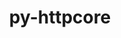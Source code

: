 ---
title: "py-httpcore"
layout: cache
categories: [package, develop]
meta: {"compilers": ["none"], "num_specs": 34, "num_specs_by_stack": {"data-vis-sdk": 9, "e4s": 16, "e4s-neoverse-v2": 9, "root": 34}, "oss": ["ubuntu20.04", "ubuntu22.04"], "platforms": ["linux"], "stacks": ["data-vis-sdk", "e4s", "e4s-neoverse-v2", "root"], "targets": ["neoverse_v2", "x86_64_v3"], "versions": ["1.0.9"]}
spec_details: [{"compiler": "none", "hash": "2bahrbjjajyty6ogortxq6lkpq5sp3tv", "os": "ubuntu22.04", "platform": "linux", "size": "-", "stacks": ["e4s", "root"], "target": "x86_64_v3", "variants": ["build_system=python_pip"], "versions": ["1.0.9"]}, {"compiler": "none", "hash": "32foik35objztl2ledeawz4xfpvzyj2i", "os": "ubuntu22.04", "platform": "linux", "size": "-", "stacks": ["e4s-neoverse-v2", "root"], "target": "neoverse_v2", "variants": ["build_system=python_pip"], "versions": ["1.0.9"]}, {"compiler": "none", "hash": "4wpq23x5cp6mjhkw6usy27w7txti7q6n", "os": "ubuntu22.04", "platform": "linux", "size": "-", "stacks": ["e4s", "root"], "target": "x86_64_v3", "variants": ["build_system=python_pip"], "versions": ["1.0.9"]}, {"compiler": "none", "hash": "6lywsf7a23df6kfrgxrl5ybi6vsyxcj4", "os": "ubuntu22.04", "platform": "linux", "size": "-", "stacks": ["e4s", "root"], "target": "x86_64_v3", "variants": ["build_system=python_pip"], "versions": ["1.0.9"]}, {"compiler": "none", "hash": "7r6wl4e6m5yfvjqx2g6tla7uwgyp7y73", "os": "ubuntu20.04", "platform": "linux", "size": "-", "stacks": ["data-vis-sdk", "root"], "target": "x86_64_v3", "variants": ["build_system=python_pip"], "versions": ["1.0.9"]}, {"compiler": "none", "hash": "7y6h5wrpflvznzmjhrs7cbzbfh2pjwt5", "os": "ubuntu20.04", "platform": "linux", "size": "-", "stacks": ["data-vis-sdk", "root"], "target": "x86_64_v3", "variants": ["build_system=python_pip"], "versions": ["1.0.9"]}, {"compiler": "none", "hash": "adzt67pnyygnmwg3s2qkpbxffufpjjml", "os": "ubuntu22.04", "platform": "linux", "size": "-", "stacks": ["e4s", "root"], "target": "x86_64_v3", "variants": ["build_system=python_pip"], "versions": ["1.0.9"]}, {"compiler": "none", "hash": "arsov2ye75qjeswan2vbdgt2ncmr7hye", "os": "ubuntu22.04", "platform": "linux", "size": "-", "stacks": ["e4s", "root"], "target": "x86_64_v3", "variants": ["build_system=python_pip"], "versions": ["1.0.9"]}, {"compiler": "none", "hash": "bkjljd2gz3fa5imlmtosfa32btvyjecc", "os": "ubuntu22.04", "platform": "linux", "size": "-", "stacks": ["e4s", "root"], "target": "x86_64_v3", "variants": ["build_system=python_pip"], "versions": ["1.0.9"]}, {"compiler": "none", "hash": "ekn2kgmzgo2pnfimiz3ksaezeeo32hk3", "os": "ubuntu22.04", "platform": "linux", "size": "-", "stacks": ["e4s", "root"], "target": "x86_64_v3", "variants": ["build_system=python_pip"], "versions": ["1.0.9"]}, {"compiler": "none", "hash": "g5gzkk62dnhsbk33ug434vhh4tmsp4gr", "os": "ubuntu20.04", "platform": "linux", "size": "-", "stacks": ["data-vis-sdk", "root"], "target": "x86_64_v3", "variants": ["build_system=python_pip"], "versions": ["1.0.9"]}, {"compiler": "none", "hash": "gm4f755rwzqhn66d6fwssi5cvhwbfm3q", "os": "ubuntu22.04", "platform": "linux", "size": "-", "stacks": ["e4s-neoverse-v2", "root"], "target": "neoverse_v2", "variants": ["build_system=python_pip"], "versions": ["1.0.9"]}, {"compiler": "none", "hash": "gsjgqszaof7w7asfyrbewzkmlpdpismn", "os": "ubuntu22.04", "platform": "linux", "size": "-", "stacks": ["e4s-neoverse-v2", "root"], "target": "neoverse_v2", "variants": ["build_system=python_pip"], "versions": ["1.0.9"]}, {"compiler": "none", "hash": "izhbb6pgeo5afxoo6iphtni7rjihhvtw", "os": "ubuntu22.04", "platform": "linux", "size": "-", "stacks": ["e4s", "root"], "target": "x86_64_v3", "variants": ["build_system=python_pip"], "versions": ["1.0.9"]}, {"compiler": "none", "hash": "l4a45d3zik3b4bqkzgnlorvw4c4crb3h", "os": "ubuntu20.04", "platform": "linux", "size": "-", "stacks": ["data-vis-sdk", "root"], "target": "x86_64_v3", "variants": ["build_system=python_pip"], "versions": ["1.0.9"]}, {"compiler": "none", "hash": "mev7ieycjlzvujb37uy5vv7egz76cvhz", "os": "ubuntu22.04", "platform": "linux", "size": "-", "stacks": ["e4s-neoverse-v2", "root"], "target": "neoverse_v2", "variants": ["build_system=python_pip"], "versions": ["1.0.9"]}, {"compiler": "none", "hash": "nkmvmj6tyrjoqpa2birjpqgns4xgf2hc", "os": "ubuntu20.04", "platform": "linux", "size": "-", "stacks": ["data-vis-sdk", "root"], "target": "x86_64_v3", "variants": ["build_system=python_pip"], "versions": ["1.0.9"]}, {"compiler": "none", "hash": "nlntjiyc6qp27m3mjt53citbork67zle", "os": "ubuntu22.04", "platform": "linux", "size": "-", "stacks": ["e4s-neoverse-v2", "root"], "target": "neoverse_v2", "variants": ["build_system=python_pip"], "versions": ["1.0.9"]}, {"compiler": "none", "hash": "nphmt7p3t7sfaqsbmpdrko7tu2ofomka", "os": "ubuntu22.04", "platform": "linux", "size": "-", "stacks": ["e4s", "root"], "target": "x86_64_v3", "variants": ["build_system=python_pip"], "versions": ["1.0.9"]}, {"compiler": "none", "hash": "npka2jo36lg3cvktvotwbyqorwypfato", "os": "ubuntu22.04", "platform": "linux", "size": "-", "stacks": ["e4s-neoverse-v2", "root"], "target": "neoverse_v2", "variants": ["build_system=python_pip"], "versions": ["1.0.9"]}, {"compiler": "none", "hash": "oidpf2p6i6kaipmye5pkcxuax3usk6bp", "os": "ubuntu20.04", "platform": "linux", "size": "-", "stacks": ["data-vis-sdk", "root"], "target": "x86_64_v3", "variants": ["build_system=python_pip"], "versions": ["1.0.9"]}, {"compiler": "none", "hash": "ot3gcqhnj5k646sthta7t44nnapg2wjz", "os": "ubuntu22.04", "platform": "linux", "size": "-", "stacks": ["e4s", "root"], "target": "x86_64_v3", "variants": ["build_system=python_pip"], "versions": ["1.0.9"]}, {"compiler": "none", "hash": "qyhefl626yrferlygeranod555eqrlzj", "os": "ubuntu20.04", "platform": "linux", "size": "-", "stacks": ["data-vis-sdk", "root"], "target": "x86_64_v3", "variants": ["build_system=python_pip"], "versions": ["1.0.9"]}, {"compiler": "none", "hash": "rtcikoc4f2j5a6fuy5maaxvyenvzlszf", "os": "ubuntu20.04", "platform": "linux", "size": "-", "stacks": ["data-vis-sdk", "root"], "target": "x86_64_v3", "variants": ["build_system=python_pip"], "versions": ["1.0.9"]}, {"compiler": "none", "hash": "tcjwgsfge5h7wz26plsuqs2el2ag2ixx", "os": "ubuntu22.04", "platform": "linux", "size": "-", "stacks": ["e4s", "root"], "target": "x86_64_v3", "variants": ["build_system=python_pip"], "versions": ["1.0.9"]}, {"compiler": "none", "hash": "va2incykbgbhyipoy4qqj52wpmjrf4wx", "os": "ubuntu22.04", "platform": "linux", "size": "-", "stacks": ["e4s", "root"], "target": "x86_64_v3", "variants": ["build_system=python_pip"], "versions": ["1.0.9"]}, {"compiler": "none", "hash": "vchiqhzzkyh2a6efd44vkzh6i7aznoqw", "os": "ubuntu22.04", "platform": "linux", "size": "-", "stacks": ["e4s", "root"], "target": "x86_64_v3", "variants": ["build_system=python_pip"], "versions": ["1.0.9"]}, {"compiler": "none", "hash": "venjngrrgofdn46tcruisy33xkdnccqi", "os": "ubuntu22.04", "platform": "linux", "size": "-", "stacks": ["e4s", "root"], "target": "x86_64_v3", "variants": ["build_system=python_pip"], "versions": ["1.0.9"]}, {"compiler": "none", "hash": "wgvapav3srejj3qzkru2gs7kiv4q2svw", "os": "ubuntu22.04", "platform": "linux", "size": "-", "stacks": ["e4s-neoverse-v2", "root"], "target": "neoverse_v2", "variants": ["build_system=python_pip"], "versions": ["1.0.9"]}, {"compiler": "none", "hash": "xpsns32bf6lv65qpxjr3ixqxdtdzzcep", "os": "ubuntu22.04", "platform": "linux", "size": "-", "stacks": ["e4s-neoverse-v2", "root"], "target": "neoverse_v2", "variants": ["build_system=python_pip"], "versions": ["1.0.9"]}, {"compiler": "none", "hash": "yxrctft6fq66ysa5ad5kw6eu6izah3nt", "os": "ubuntu22.04", "platform": "linux", "size": "-", "stacks": ["e4s", "root"], "target": "x86_64_v3", "variants": ["build_system=python_pip"], "versions": ["1.0.9"]}, {"compiler": "none", "hash": "z5ln7ng434iefbryp7i7lco4v6gxbwle", "os": "ubuntu22.04", "platform": "linux", "size": "-", "stacks": ["e4s-neoverse-v2", "root"], "target": "neoverse_v2", "variants": ["build_system=python_pip"], "versions": ["1.0.9"]}, {"compiler": "none", "hash": "zgth5bzcbelkcmad7fynegbutb2svy3q", "os": "ubuntu20.04", "platform": "linux", "size": "-", "stacks": ["data-vis-sdk", "root"], "target": "x86_64_v3", "variants": ["build_system=python_pip"], "versions": ["1.0.9"]}, {"compiler": "none", "hash": "zyet4jlgrwjxkj7rpcbyub3w7wp2ihv4", "os": "ubuntu22.04", "platform": "linux", "size": "-", "stacks": ["e4s", "root"], "target": "x86_64_v3", "variants": ["build_system=python_pip"], "versions": ["1.0.9"]}]
---